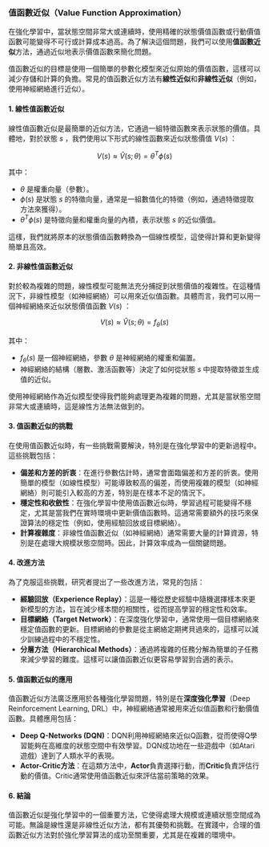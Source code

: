 ### 值函數近似（Value Function Approximation）

在強化學習中，當狀態空間非常大或連續時，使用精確的狀態價值函數或行動價值函數可能變得不可行或計算成本過高。為了解決這個問題，我們可以使用**值函數近似**方法，通過近似地表示價值函數來簡化問題。

值函數近似的目標是使用一個簡單的參數化模型來近似原始的價值函數，這樣可以減少存儲和計算的負擔。常見的值函數近似方法有**線性近似**和**非線性近似**（例如，使用神經網絡進行近似）。

#### 1. 線性值函數近似

線性值函數近似是最簡單的近似方法，它通過一組特徵函數來表示狀態的價值。具體地，對於狀態  $`s`$ ，我們使用以下形式的線性函數來近似狀態價值  $`V(s)`$ ：


$$V(s) \approx \hat{V}(s; \theta) = \theta^T \phi(s)$$


其中：
-  $`\theta`$  是權重向量（參數）。
-  $`\phi(s)`$  是狀態  $`s`$  的特徵向量，通常是一組數值化的特徵（例如，通過特徵提取方法來獲得）。
-  $`\theta^T \phi(s)`$  是特徵向量和權重向量的內積，表示狀態  $`s`$  的近似價值。

這樣，我們就將原本的狀態價值函數轉換為一個線性模型，這使得計算和更新變得簡單且高效。

#### 2. 非線性值函數近似

對於較為複雜的問題，線性模型可能無法充分捕捉到狀態價值的複雜性。在這種情況下，非線性模型（如神經網絡）可以用來近似值函數。具體而言，我們可以用一個神經網絡來近似狀態價值函數  $`V(s)`$ ：


$$V(s) \approx \hat{V}(s; \theta) = f_\theta(s)$$


其中：
-  $`f_\theta(s)`$  是一個神經網絡，參數  $`\theta`$  是神經網絡的權重和偏置。
- 神經網絡的結構（層數、激活函數等）決定了如何從狀態  $`s`$  中提取特徵並生成值的近似。

使用神經網絡作為近似模型使得我們能夠處理更為複雜的問題，尤其是當狀態空間非常大或連續時，這是線性方法無法做到的。

#### 3. 值函數近似的挑戰

在使用值函數近似時，有一些挑戰需要解決，特別是在強化學習中的更新過程中。這些挑戰包括：

- **偏差和方差的折衷**：在進行參數估計時，通常會面臨偏差和方差的折衷。使用簡單的模型（如線性模型）可能導致較高的偏差，而使用複雜的模型（如神經網絡）則可能引入較高的方差，特別是在樣本不足的情況下。
- **穩定性和收斂性**：在強化學習中使用值函數近似時，學習過程可能變得不穩定，尤其是當我們在實時環境中更新價值函數時。這通常需要額外的技巧來保證算法的穩定性（例如，使用經驗回放或目標網絡）。
- **計算複雜度**：非線性值函數近似（如神經網絡）通常需要大量的計算資源，特別是在處理大規模狀態空間時。因此，計算效率成為一個關鍵問題。

#### 4. 改進方法

為了克服這些挑戰，研究者提出了一些改進方法，常見的包括：

- **經驗回放（Experience Replay）**：這是一種從歷史經驗中隨機選擇樣本來更新模型的方法，旨在減少樣本間的相關性，從而提高學習的穩定性和效率。
- **目標網絡（Target Network）**：在深度強化學習中，通常使用一個目標網絡來穩定值函數的更新。目標網絡的參數是從主網絡定期拷貝過來的，這樣可以減少訓練過程中的不穩定性。
- **分層方法（Hierarchical Methods）**：通過將複雜的任務分解為簡單的子任務來減少學習的難度。這樣可以讓值函數近似更容易學習到合適的表示。

#### 5. 值函數近似的應用

值函數近似方法廣泛應用於各種強化學習問題，特別是在**深度強化學習**（Deep Reinforcement Learning, DRL）中，神經網絡通常被用來近似值函數和行動價值函數。具體應用包括：

- **Deep Q-Networks (DQN)**：DQN利用神經網絡來近似Q函數，從而使得Q學習能夠在高維度的狀態空間中有效學習。DQN成功地在一些遊戲中（如Atari遊戲）達到了人類水平的表現。
- **Actor-Critic方法**：在這類方法中，**Actor**負責選擇行動，而**Critic**負責評估行動的價值。Critic通常使用值函數近似來評估當前策略的效果。

#### 6. 結論

值函數近似是強化學習中的一個重要方法，它使得處理大規模或連續狀態空間成為可能。無論是線性還是非線性近似方法，都有其優勢和挑戰。在實踐中，合理的值函數近似方法對於強化學習算法的成功至關重要，尤其是在複雜的環境中。
